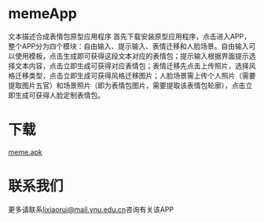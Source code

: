 # memeApp
文本描述合成表情包原型应用程序
首先下载安装原型应用程序，点击进入APP，整个APP分为四个模块：自由输入、提示输入、表情迁移和人脸场景。自由输入可以使用模板，点击生成即可获得这段文本对应的表情包；提示输入根据界面提示选择文本内容，点击立即生成可获得对应表情包；表情迁移先点击上传照片，选择风格迁移类型，点击立即生成可获得风格迁移图片；人脸场景需上传个人照片（需要提取图片五官）和场景照片（即为表情包图片，需要提取该表情包轮廓），点击立即生成可获得人脸定制表情包。
# 下载
[meme.apk](https://github.com/fesfa/memeApp/blob/main/meme.apk)
# 联系我们
更多请联系[lixiaorui@mail.ynu.edu.cn]()咨询有关该APP

